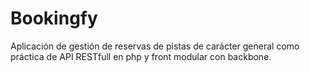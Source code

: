 # Bookingfy
Aplicación de gestión de reservas de pistas de carácter general como práctica de API RESTfull en php y front modular con backbone.

